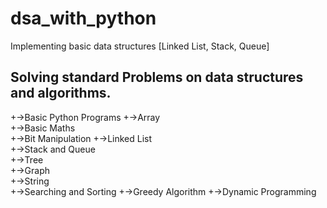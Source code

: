 # dsa_with_python
Implementing basic data structures [Linked List, Stack, Queue] 

## Solving standard Problems on data structures and algorithms. 
+->Basic Python Programs 
+->Array  
+->Basic Maths  
+->Bit Manipulation 
+->Linked List  
+->Stack and Queue  
+->Tree  
+->Graph  
+->String  
+->Searching and Sorting 
+->Greedy Algorithm
+->Dynamic Programming
